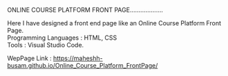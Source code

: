 ONLINE COURSE PLATFORM FRONT PAGE...................

Here I have designed a front end page like an Online Course Platform Front Page.                                                                                            
Programming Languages : HTML, CSS                                                                                                                                       
Tools : Visual Studio Code.

WepPage Link : https://maheshh-busam.github.io/Online_Course_Platform_FrontPage/
